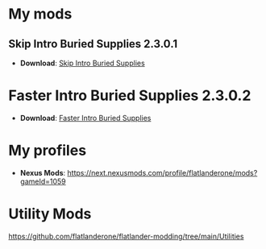 # My mods

## Skip Intro Buried Supplies 2.3.0.1
- **Download**: [Skip Intro Buried Supplies](https://www.nexusmods.com/7daystodie/mods/8764)

# Faster Intro Buried Supplies 2.3.0.2

- **Download**: [Faster Intro Buried Supplies](https://www.nexusmods.com/7daystodie/mods/8740)

# My profiles

- **Nexus Mods**: https://next.nexusmods.com/profile/flatlanderone/mods?gameId=1059

# Utility Mods

https://github.com/flatlanderone/flatlander-modding/tree/main/Utilities

